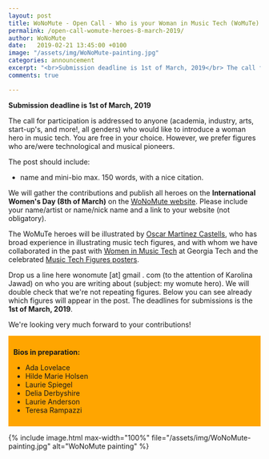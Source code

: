 ```yaml
---
layout: post
title: WoNoMute - Open Call - Who is your Woman in Music Tech (WoMuTe) Hero?
permalink: /open-call-womute-heroes-8-march-2019/
author: WoNoMute
date:   2019-02-21 13:45:00 +0100
image: "/assets/img/WoNoMute-painting.jpg"
categories: announcement
excerpt: "<br>Submission deadline is 1st of March, 2019</br> The call for participation is addressed to anyone (academia, industry, arts, start-up's, and more!, all genders) who would like to introduce a woman hero in music tech. You are free in your choice. However, we prefer figures who are/were technological and musical pioneers."
comments: true

---
```


**Submission deadline is 1st of March, 2019**

The call for participation is addressed to anyone (academia, industry, arts, start-up's, and more!, all genders) who would like to introduce a woman hero in music tech. You are free in your choice. However, we prefer figures who are/were technological and musical pioneers.

The post should include:

- name and mini-bio max. 150 words, with a nice citation.

We will gather the contributions and publish all heroes on the **International Women's Day (8th of March)** on the [WoNoMute website](http://wonomute.no/). Please include your name/artist or name/nick name and a link to your website (not obligatory).

The WoMuTe heroes will be illustrated by [Oscar Martinez Castells](http://05hb.blogspot.com/), who has broad experience in illustrating music tech figures, and with whom we have collaborated in the past with [Women in Music Tech](https://womeninmusictech.gatech.edu) at Georgia Tech and the celebrated [Music Tech Figures posters](https://womeninmusictech.gatech.edu/music-tech-figures/).

Drop us a line here wonomute [at] gmail . com (to the attention of Karolina Jawad) on who you are writing about (subject: my womute hero). We will double check that we're not repeating figures. Below you can see already which figures will appear in the post. The deadlines for submissions is the **1st of March, 2019**.

We're looking very much forward to your contributions!

<div style="background:orange; padding:2%; margin-bottom:2%">
<p><strong>Bios in preparation:</strong></p>
<ul>
<li>Ada Lovelace</li>
<li>Hilde Marie Holsen</li>
<li>Laurie Spiegel</li>
<li>Delia Derbyshire</li>
<li>Laurie Anderson</li>
<li>Teresa Rampazzi</li> 
</ul>
</div>

{% include image.html
max-width="100%" file="/assets/img/WoNoMute-painting.jpg" alt="WoNoMute painting" %}
